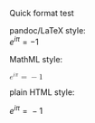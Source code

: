 Quick format test

pandoc/LaTeX style:  
$e^{i \pi} = -1$

MathML style:  
<p><math display="inline" xmlns="http://www.w3.org/1998/Math/MathML"><semantics><mrow><msup><mi>e</mi><mrow><mi>i</mi><mi>π</mi></mrow></msup><mo>=</mo><mo>−</mo><mn>1</mn></mrow><annotation encoding="application/x-tex">e^{i \pi} = -1</annotation></semantics></math></p>

plain HTML style:  
<p><span class="math inline"><em>e</em><sup><em>i</em><em>π</em></sup> =  − 1</span></p>
